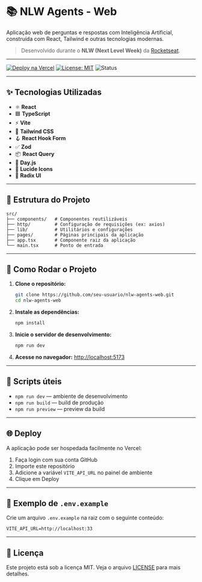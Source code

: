 # 📚 NLW Agents - Web

Aplicação web de perguntas e respostas com Inteligência Artificial, construída com React, Tailwind e outras tecnologias modernas.

> Desenvolvido durante o **NLW (Next Level Week)** da [Rocketseat](https://rocketseat.com.br).

---

[![Deploy na Vercel](https://img.shields.io/badge/deploy-Vercel-000?logo=vercel&style=for-the-badge)](https://vercel.com)
[![License: MIT](https://img.shields.io/badge/license-MIT-green.svg?style=for-the-badge)](./LICENSE)
![Status](https://img.shields.io/badge/status-em%20desenvolvimento-yellow?style=for-the-badge)

---

## ✨ Tecnologias Utilizadas

- ⚛️ **React**
- 🟦 **TypeScript**
- ⚡ **Vite**
- 🎨 **Tailwind CSS**
- 🪝 **React Hook Form**
- ✅ **Zod**
- 📦 **React Query**
- 📅 **Day.js**
- 🎯 **Lucide Icons**
- 🧩 **Radix UI**

---

## 📂 Estrutura do Projeto

```
src/
├── components/   # Componentes reutilizáveis
├── http/         # Configuração de requisições (ex: axios)
├── lib/          # Utilitários e configurações
├── pages/        # Páginas principais da aplicação
├── app.tsx       # Componente raiz da aplicação
└── main.tsx      # Ponto de entrada
```

---

## 🚀 Como Rodar o Projeto

1. **Clone o repositório:**
   ```sh
   git clone https://github.com/seu-usuario/nlw-agents-web.git
   cd nlw-agents-web
   ```

2. **Instale as dependências:**
   ```sh
   npm install
   ```

3. **Inicie o servidor de desenvolvimento:**
   ```sh
   npm run dev
   ```

4. **Acesse no navegador:** [http://localhost:5173](http://localhost:5173)

---

## 📜 Scripts úteis

- `npm run dev` — ambiente de desenvolvimento
- `npm run build` — build de produção
- `npm run preview` — preview da build

---

## 🌐 Deploy

A aplicação pode ser hospedada facilmente no Vercel:

1. Faça login com sua conta GitHub
2. Importe este repositório
3. Adicione a variável `VITE_API_URL` no painel de ambiente
4. Clique em Deploy

---

## 🧪 Exemplo de `.env.example`

Crie um arquivo `.env.example` na raiz com o seguinte conteúdo:

```
VITE_API_URL=http://localhost:33
```

---

## 📝 Licença

Este projeto está sob a licença MIT. Veja o arquivo [LICENSE](./LICENSE) para mais detalhes.